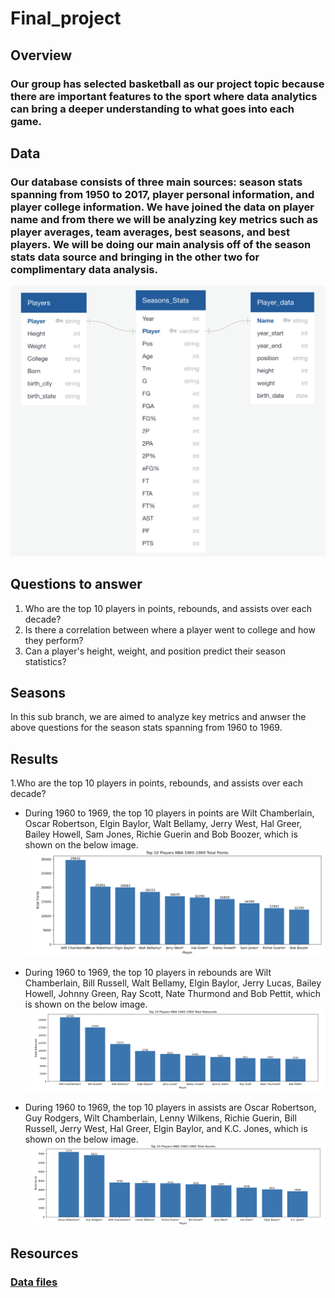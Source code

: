 # Final_project

## Overview

### Our group has selected basketball as our project topic because there are important features to the sport where data analytics can bring a deeper understanding to what goes into each game.

## Data

### Our database consists of three main sources: season stats spanning from 1950 to 2017, player personal information, and player college information. We have joined the data on player name and from there we will be analyzing key metrics such as player averages, team averages, best seasons, and best players. We will be doing our main analysis off of the season stats data source and bringing in the other two for complimentary data analysis.
![](https://github.com/AliBailoun234/Final_project/blob/Basketball_Data/ERD/ERD.png)


## Questions to answer

1. Who are the top 10 players in points, rebounds, and assists over each decade?
2. Is there a correlation between where a player went to college and how they perform?
3. Can a player's height, weight, and position predict their season statistics?


## Seasons
In this sub branch, we are aimed to analyze key metrics and anwser the above questions for the season stats spanning from 1960 to 1969. 

## Results

1.Who are the top 10 players in points, rebounds, and assists over each decade?
* During 1960 to 1969, the top 10 players in points are Wilt Chamberlain, Oscar Robertson, Elgin Baylor, Walt Bellamy, Jerry West, Hal Greer, Bailey Howell, Sam Jones, Richie Guerin and Bob Boozer, which is shown on the below image.
![](https://github.com/AliBailoun234/Final_project/blob/Ning/images/Total%20points.png)

* During 1960 to 1969, the top 10 players in rebounds are Wilt Chamberlain, Bill Russell, Walt Bellamy, Elgin Baylor, Jerry Lucas, Bailey Howell, Johnny Green, Ray Scott, Nate Thurmond and Bob Pettit, which is shown on the below image. 
![](https://github.com/AliBailoun234/Final_project/blob/Ning/images/Rebounds.png)

* During 1960 to 1969, the top 10 players in assists are Oscar Robertson, Guy Rodgers, Wilt Chamberlain, Lenny Wilkens, Richie Guerin, Bill Russell, Jerry West, Hal Greer, Elgin Baylor, and K.C. Jones, which is shown on the below image.
![](https://github.com/AliBailoun234/Final_project/blob/Ning/images/Assists.png)


## Resources
### [Data files](https://www.kaggle.com/datasets/drgilermo/nba-players-stats?resource=download&select=player_data.csv)
